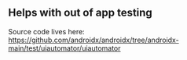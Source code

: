 
## Helps with out of app testing

Source code lives here: https://github.com/androidx/androidx/tree/androidx-main/test/uiautomator/uiautomator

